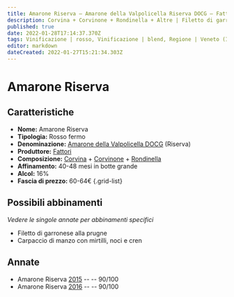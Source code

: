 ```yaml
---
title: Amarone Riserva – Amarone della Valpolicella Riserva DOCG – Fattori – Veneto (IT) – 60-64€ – 4★
description: Corvina + Corvinone + Rondinella + Altre | Filetto di garronese alla prugne – Carpaccio di manzo con mirtilli, noci e cren
published: true
date: 2022-01-28T17:14:37.370Z
tags: Vinificazione | rosso, Vinificazione | blend, Regione | Veneto (IT), Vinificazione | fermo, Prezzi | 60-64€, Valutazioni | 4 stelle, Vitigni | Corvina, Vitigni | Rondinella, Vitigni | Corvinone, Alimento | manzo, Aromatizzazione | alle prugne, Cottura | carpaccio, Aromatizzazione | ai mirtilli, Aromatizzazione | alle noci, Aromatizzazione | con cren
editor: markdown
dateCreated: 2022-01-27T15:21:34.303Z
---
```


# Amarone Riserva

## Caratteristiche
- **Nome:** <span class="nome">Amarone Riserva</span>
- **Tipologia:** Rosso fermo
- **Denominazione:** <span class="denominazione">[Amarone della Valpolicella DOCG](/denominazioni/Italia/Veneto/DOCG/Amarone-della-Valpolicella) (Riserva)</span>
- **Produttore:** <span class="cantina">[Fattori](/produttori/Italia/Veneto/Fattori)</span> 
- **Composizione:** [Corvina](/vitigni/Italia/corvina) + [Corvinone](/vitigni/Italia/corvinone) + [Rondinella](/vitigni/Italia/rondinella)
- **Affinamento:** 40-48 mesi in botte grande
- **Alcol:** 16%
- **Fascia di prezzo:** 60-64€
{.grid-list}


## Possibili abbinamenti
*Vedere le singole annate per abbinamenti specifici*

- Filetto di garronese alla prugne
- Carpaccio di manzo con mirtilli, noci e cren


## Annate

- Amarone Riserva [2015](vini/Italia/Veneto/Fattori/Amarone-Riserva/2015) -- <span class="star-4"></span> -- 90/100
- Amarone Riserva [2016](vini/Italia/Veneto/Fattori/Amarone-Riserva/2016) -- <span class="star-4"></span> -- 90/100
